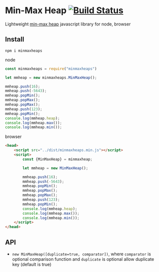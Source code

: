 # Min-Max Heap [![Build Status](https://travis-ci.org/sisobus/MinMaxHeap.svg?branch=master)](https://travis-ci.org/sisobus/MinMaxHeap)

Lightweight [min-max heap](http://www.cs.otago.ac.nz/staffpriv/mike/Papers/MinMaxHeaps/MinMaxHeaps.pdf) javascript library for node, browser

## Install
```shell
npm i minmaxheaps
```

node
```js
const minmaxheaps = require("minmaxheaps")

let mmheap = new minmaxheaps.MinMaxHeap();

mmheap.push(16);
mmheap.push(-5643);
mmheap.popMin();
mmheap.popMax();
mmheap.popMax();
mmheap.push(123);
mmheap.popMin();
console.log(mmheap.heap);
console.log(mmheap.max());
console.log(mmheap.min());
```

browser
```html
<head>
    <script src="../dist/minmaxheaps.min.js"></script>
    <script>
        const {MinMaxHeap} = minmaxheap;

        let mmheap = new MinMaxHeap();

        mmheap.push(16);
        mmheap.push(-5643);
        mmheap.popMin();
        mmheap.popMax();
        mmheap.popMax();
        mmheap.push(123);
        mmheap.popMin();
        console.log(mmheap.heap);
        console.log(mmheap.max());
        console.log(mmheap.min());
    </script>
</head>
```

## API

* `new MinMaxHeap([duplicate=true, comparator])`, where `comparator` is optional comparison function and `duplicate` is optional allow duplicate key (default is true)
